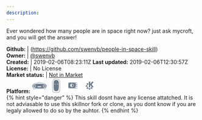 ```yaml
---
description: 
---
```

Ever wondered how many people are in space right now? just ask mycroft, and you will get the answer!

**Github:** | (https://github.com/swenvb/people-in-space-skill)  
**Owner:** | [@swenvb](https://github.com/swenvb)  
**Created:** | 2019-02-06T08:23:11Z  **Last updated:** 2019-02-06T12:30:57Z  
**License:** | No License  
**Market status:** | [Not in Market](https://market.mycroft.ai/skill/)  
**Platform:**   ![](.gitbook/assets/mark-1-icon.png)  ![](.gitbook/assets/mark-2-icon.png)  ![](.gitbook/assets/picroft-icon.png)  ![](.gitbook/assets/kde.png)   
{% hint style="danger" %}
This skill dosnt have any license attatched. It is not adviasable to use this skillnor fork or clone, as you dont know if you are legaly allowed to do so by the auhtor.
{% endhint %}
